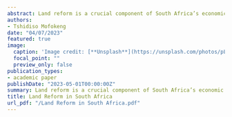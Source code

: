 ```yaml
---
abstract: Land reform is a crucial component of South Africa’s economic strategy if it is to remedy past injustices and realise a future of inclusive economic growth and social stability. This paper provides a comprehensive study of the Land Reform Policy of South Africa, starting with an exploration of the historical and socio-economic context. In particular, we discuss the three pillars of land reform and the progression of the laws that led to the Land Reform Policy that exists today. We discuss the aspects of the policy’s effectiveness, drawing on the strengths and weaknesses of the policy, as well as the unintended consequences that have arisen. We propose alternative solutions and improvements for the policy, deduced from the analysis of several case studies and insights from other countries. Opposing views are also put forward, providing a well-rounded argument and allowing for the different perspectives of all stakeholders to be considered in the study. We find that the Policy has the potential to be extremely effective if those in power will take heed of the recommendations and improvements that may be vital in propelling the Policy to reach its targets. 
authors:
- Tshidiso Mofokeng
date: "04/07/2023"
featured: true
image:
  caption: 'Image credit: [**Unsplash**](https://unsplash.com/photos/pLCdAaMFLTE)'
  focal_point: ""
  preview_only: false
publication_types:
- academic paper
publishDate: "2023-05-01T00:00:00Z"
summary: Land reform is a crucial component of South Africa’s economic strategy if it is to remedy past injustices and realise a future of inclusive economic growth and social stability. This paper provides a comprehensive study of the Land Reform Policy of South Africa
title: Land Reform in South Africa
url_pdf: "/Land Reform in South Africa.pdf"
---
```

